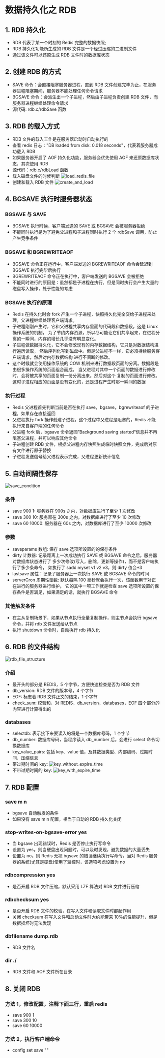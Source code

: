 # 数据持久化之 RDB

## 1. RDB 持久化

- RDB 代表了某一个时刻的 Redis 完整的数据快照;
- RDB 持久化功能所生成的 RDB 文件是一个经过压缩的二进制文件
- 通过该文件可以还原生成 RDB 文件时的数据库状态

## 2. 创建 RDB 的方式

- SAVE 命令：会直接阻塞服务器进程，直到 RDB 文件创建完毕为止，在服务器进程阻塞期间，服务器不能处理任何命令请求
- BGSAVE 命令：会派生出一个子进程，然后由子进程负责创建 RDB 文件，而服务器进程继续处理命令请求
- 源代码: rdb.c/rdbSave 函数

## 3. RDB 的载入方式

- RDB 文件的载入工作是在服务器启动时自动执行的
- 查看 redis 日志："DB loaded from disk: 0.018 seconds"，代表着服务器成功载入 RDB
- 如果服务器开启了 AOF 持久化功能，服务器会优先使用 AOF 来还原数据库状态，其次使用 RDB
- 源代码：rdb.c/rdbLoad 函数
- 载入磁盘文件的时候判断
  ![load_redis_file](../pic/load_redis_file.png)
- 创建和载入 RDB 文件
  ![create_and_load](../pic/create_and_load.png)

## 4. BGSAVE 执行时服务器状态

### BGSAVE 与 SAVE

- BGSAVE 执行时候，客户端发送的 SAVE 或 BGSAVE 会被服务器拒绝
- 不能同时执行是为了避免父进程和子进程同时执行 2 个 rdbSave 调用，防止产生竞争条件

### BGSAVE 和 BGREWRITEAOF

- BGSAVE 命令正在运行中，客户端发送的 BGREWRITEAOF 命令会延迟到 BGSAVE 执行完毕后执行
- BGREWRITEAOF 命令正在执行中，客户端发送的 BGSAVE 会被拒绝
- 不能同时进行的原因是：虽然都是子进程在执行，但是同时执行会产生大量的磁盘写入操作，处于性能的考虑

### BGSAVE 执行的原理

- Redis 在持久化时会 fork 产生一个子进程，快照持久化完全交给子进程来处理，父进程继续处理客户端请求。
- 子进程刚刚产生时，它和父进程共享内存里面的代码段和数据段。这是 Linux 操作系统的机制，
  为了节约内存资源，所以尽可能让它们共享起来，在进程分离的一瞬间，内存的增长几乎没有明显变化。
- 子进程做数据持久化，它不会修改现有的内存数据结构，它只是对数据结构进行遍历读取，
  然后序列化写到磁盘中。但是父进程不一样，它必须持续服务客户端请求，然后对内存数据结构
  进行不间断的修改。
- 这个时候就会使用操作系统的 COW 机制来进行数据段页面的分离。数据段是由很多操作系统的页面组合而成，
  当父进程对其中一个页面的数据进行修改时，会将被共享的页面复制一份分离出来，然后对这个
  复制的页面进行修改。这时子进程相应的页面是没有变化的，还是进程产生时那一瞬间的数据

### 执行过程

- Redis 父进程首先判断当前是否在执行 save，bgsave，bgrewriteaof 的子进程，如果存在直接返回
- 父进程执行 fork 操作创建子进程，这个过程中父进程是阻塞的，Redis 不能执行来自客户端的任何命令
- 父进程 fork 后，bgsave 命令返回”Background saving started”信息并不再阻塞父进程，并可以响应其他命令
- 子进程创建 RDB 文件，根据父进程内存快照生成临时快照文件，完成后对原有文件进行原子替换
- 子进程发送信号给父进程表示完成，父进程更新统计信息

## 5. 自动间隔性保存

![save_condition](../pic/save_condition.png)

### 条件

- save 900 1: 服务器在 900s 之内，对数据库进行了至少 1 次修改
- save 300 10: 服务器在 300s 之内，对数据库进行了至少 10 次修改
- save 60 10000: 服务器在 60s 之内，对数据库进行了至少 10000 次修改

### 参数

- saveparams 数组: 保存 save 选项所设置的的保存条件
- dirty 计数器: 记录距离上一次成功执行 SAVE 或 BGSAVE 命令之后，服务器对数据库状态进行了
  多少次修改(写入，删除，更新等操作)，而不是客户端执行了多少条命令，
  如执行了 sadd myset v1 v2 v3，则 dirty 值会+3
- lastsave 属性：记录了服务器上一次执行 SAVE 或 BGSAVE 命令的时间
- serverCron 周期性函数: 默认每隔 100 毫秒就会执行一次，该函数用于对正在进行的服务器进行维护，
  它的其中一项工作就是检查 save 选项所设置的保存条件是否满足，如果满足的话，就执行 BGSAVE 命令

### 其他触发条件

- 在主从复制场景下，如果从节点执行全量复制操作，则主节点会执行 bgsave 命令，并将 rdb 文件发送给从节点
- 执行 shutdown 命令时，自动执行 rdb 持久化

## 6. RDB 的文件结构

![rdb_file_structure](../pic/rdb_file_structure.png)

### 介绍

- 最开头的部分是 REDIS，5 个字节，方便快速检查是否为 RDB 文件
- db_version: RDB 文件的版本号，4 个字节
- EOF: 标志着 RDB 文件正文的结束，1 个字节
- check_sum: 校验和，对 REDIS，db_version，databases，EOF 四个部分的内容进行计算得出的

### databases

- selectdb: 表示接下来要读入的将是一个数据库号码，1 个字节
- db_number: 数据库号码，当程序读入 db_number 后，会进行 select 命令切换数据库
- key_value_pairs: 包括 key、value 值，及其数据类型、内部编码、过期时间、压缩信息
- 带过期时间的 key: ![key_without_expire_time](../pic/key_without_expire_time.png)
- 不带过期时间的 key: ![key_with_expire_time](../pic/key_with_expire_time.png)

## 7. RDB 配置

### save m n

- bgsave 自动触发的条件
- 如果没有 save m n 配置，相当于自动的 RDB 持久化关闭

### stop-writes-on-bgsave-error yes

- 当 bgsave 出现错误时，Redis 是否停止执行写命令
- 设置为 yes，则当硬盘出现问题时，可以及时发现，避免数据的大量丢失
- 设置为 no，则 Redis 无视 bgsave 的错误继续执行写命令，当对 Redis 服务器的系统(尤其是硬盘)使用了监控时，该选项考虑设置为 no

### rdbcompression yes

- 是否开启 RDB 文件压缩，默认采用 LZF 算法对 RDB 文件进行压缩

### rdbchecksum yes

- 是否开启 RDB 文件的校验，在写入文件和读取文件时都起作用
- 关闭 checksum 在写入文件和启动文件时大约能带来 10%的性能提升，但是数据损坏时无法发现

### dbfilename dump.rdb

- RDB 文件名

### dir ./

- RDB 文件和 AOF 文件所在目录

## 8. 关闭 RDB

### 方法 1，修改配置，注释下面三行，重启 redis

- save 900 1
- save 300 10
- save 60 10000

### 方法 2，执行客户端命令

- config set save ""
